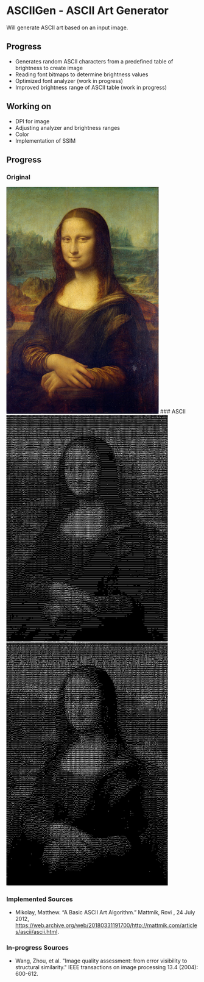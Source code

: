 # ASCIIGen - ASCII Art Generator
Will generate ASCII art based on an input image.

## Progress
* Generates random ASCII characters from a predefined table of brightness to create image
* Reading font bitmaps to determine brightness values
* Optimized font analyzer (work in progress)
* Improved brightness range of ASCII table (work in progress)

## Working on
* DPI for image
* Adjusting analyzer and brightness ranges
* Color
* Implementation of SSIM

## Progress
### Original
<img src="https://raw.githubusercontent.com/392781/ASCIIGen/master/src/mona1.png" width="400"/> 
### ASCII
<img src="https://raw.githubusercontent.com/392781/ASCIIGen/master/src/ASCIImona1.jpg" width="424"/> 
<img src="https://raw.githubusercontent.com/392781/ASCIIGen/master/src/ASCIImona_FSEX.jpg" width="424">

### Implemented Sources
* Mikolay, Matthew. “A Basic ASCII Art Algorithm.” Mattmik, Rovi , 24 July 2012, https://web.archive.org/web/20180331191700/http://mattmik.com/articles/ascii/ascii.html.

### In-progress Sources
* Wang, Zhou, et al. "Image quality assessment: from error visibility to structural similarity." IEEE transactions on image processing 13.4 (2004): 600-612.

